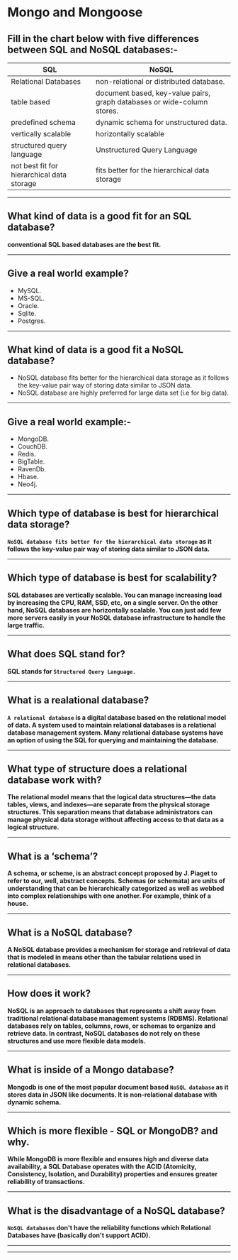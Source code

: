 # Mongo and Mongoose

## Fill in the chart below with five differences between SQL and NoSQL databases:-

| SQL | NoSQL |
| --- | ----------- |
| Relational Databases | non-relational or distributed database. |
| table based | document based, key-value pairs, graph databases or wide-column stores. |
| predefined schema | dynamic schema for unstructured data. |
| vertically scalable | horizontally scalable |
|  structured query language | Unstructured Query Language |
| not best fit for hierarchical data storage | fits better for the hierarchical data storage |

***

## What kind of data is a good fit for an SQL database?

**conventional SQL based databases are the best fit.**

***

## Give a real world example?

* MySQL.
* MS-SQL.
* Oracle.
* Sqlite.
* Postgres.

***

## What kind of data is a good fit a NoSQL database?

* NoSQL database fits better for the hierarchical data storage as it follows the key-value pair way of storing data similar to JSON data.
* NoSQL database are highly preferred for large data set (i.e for big data).

***

## Give a real world example:-

* MongoDB.
* CouchDB.
* Redis.
* BigTable.
* RavenDb.
* Hbase.
* Neo4j.

***

## Which type of database is best for hierarchical data storage?

**`NoSQL database fits better for the hierarchical data storage` as it follows the key-value pair way of storing data similar to JSON data.**

***

## Which type of database is best for scalability?

**SQL databases are vertically scalable. You can manage increasing load by increasing the CPU, RAM, SSD, etc, on a single server. On the other hand, NoSQL databases are horizontally scalable. You can just add few more servers easily in your NoSQL database infrastructure to handle the large traffic.**

***

## What does SQL stand for?

**SQL stands for `Structured Query Language.`**

***

## What is a realational database?

**`A relational database` is a digital database based on the relational model of data. A system used to maintain relational databases is a relational database management system. Many relational database systems have an option of using the SQL for querying and maintaining the database.**

***

## What type of structure does a relational database work with?

**The relational model means that the logical data structures—the data tables, views, and indexes—are separate from the physical storage structures. This separation means that database administrators can manage physical data storage without affecting access to that data as a logical structure.**

***

## What is a ‘schema’?

**A schema, or scheme, is an abstract concept proposed by J. Piaget to refer to our, well, abstract concepts. Schemas (or schemata) are units of understanding that can be hierarchically categorized as well as webbed into complex relationships with one another. For example, think of a house.**

***

## What is a NoSQL database?

**A NoSQL database provides a mechanism for storage and retrieval of data that is modeled in means other than the tabular relations used in relational databases.**

***

## How does it work?

**NoSQL is an approach to databases that represents a shift away from traditional relational database management systems (RDBMS). Relational databases rely on tables, columns, rows, or schemas to organize and retrieve data. In contrast, NoSQL databases do not rely on these structures and use more flexible data models.**

***

## What is inside of a Mongo database?

**Mongodb is one of the most popular document based `NoSQL database` as it stores data in JSON like documents. It is non-relational database with dynamic schema.**

***

## Which is more flexible - SQL or MongoDB? and why.

**While MongoDB is more flexible and ensures high and diverse data availability, a SQL Database operates with the ACID (Atomicity, Consistency, Isolation, and Durability) properties and ensures greater reliability of transactions.**

***

## What is the disadvantage of a NoSQL database?

**`NoSQL databases` don't have the reliability functions which Relational Databases have (basically don't support ACID).**

***
***
